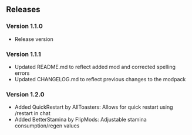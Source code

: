 ## Releases

### Version 1.1.0

- Release version

### Version 1.1.1

- Updated README.md to reflect added mod and corrected spelling errors
- Updated CHANGELOG.md to reflect previous changes to the modpack

### Version 1.2.0

- Added QuickRestart by AllToasters: Allows for quick restart using /restart in chat
- Added BetterStamina by FlipMods: Adjustable stamina consumption/regen values

